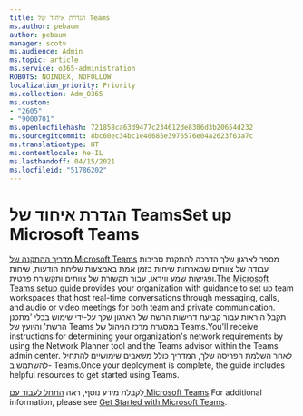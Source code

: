 ```yaml
---
title: הגדרת איחוד של Teams
ms.author: pebaum
author: pebaum
manager: scotv
ms.audience: Admin
ms.topic: article
ms.service: o365-administration
ROBOTS: NOINDEX, NOFOLLOW
localization_priority: Priority
ms.collection: Adm_O365
ms.custom:
- "2605"
- "9000701"
ms.openlocfilehash: 721858ca63d9477c234612de8306d3b20654d232
ms.sourcegitcommit: 8bc60ec34bc1e40685e3976576e04a2623f63a7c
ms.translationtype: HT
ms.contentlocale: he-IL
ms.lasthandoff: 04/15/2021
ms.locfileid: "51786202"
---
```

# <a name="set-up-microsoft-teams"></a><span data-ttu-id="44747-102">הגדרת איחוד של Teams</span><span class="sxs-lookup"><span data-stu-id="44747-102">Set up Microsoft Teams</span></span>

<span data-ttu-id="44747-103">[מדריך ההתקנה של Microsoft Teams](https://aka.ms/teamsguidance)  מספר לארגון שלך הדרכה להתקנת סביבות עבודה של צוותים שמארחות שיחות בזמן אמת באמצעות שליחת הודעות, שיחות ופגישות שמע ווידאו, עבור תקשורת של צוותים ותקשורת פרטית.</span><span class="sxs-lookup"><span data-stu-id="44747-103">The  [Microsoft Teams setup guide](https://aka.ms/teamsguidance)  provides your organization with guidance to set up team workspaces that host real-time conversations through messaging, calls, and audio or video meetings for both team and private communication.</span></span> <span data-ttu-id="44747-104">תקבל הוראות עבור קביעת דרישות הרשת של הארגון שלך על-ידי שימוש בכלי 'מתכנן הרשת' והיועץ של Teams במסגרת מרכז הניהול של Teams.</span><span class="sxs-lookup"><span data-stu-id="44747-104">You'll receive instructions for determining your organization's network requirements by using the Network Planner tool and the Teams advisor within the Teams admin center.</span></span> <span data-ttu-id="44747-105">לאחר השלמת הפריסה שלך, המדריך כולל משאבים שימושיים להתחיל להשתמש ב- Teams.</span><span class="sxs-lookup"><span data-stu-id="44747-105">Once your deployment is complete, the guide includes helpful resources to get started using Teams.</span></span>

<span data-ttu-id="44747-106">לקבלת מידע נוסף, ראה [התחל לעבוד עם Microsoft Teams](https://docs.microsoft.com/microsoftteams/get-started-with-teams-quick-start).</span><span class="sxs-lookup"><span data-stu-id="44747-106">For additional information, please see [Get Started with Microsoft Teams](https://docs.microsoft.com/microsoftteams/get-started-with-teams-quick-start).</span></span>

